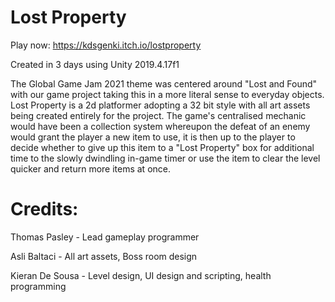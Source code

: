 # Lost Property

Play now: https://kdsgenki.itch.io/lostproperty

Created in 3 days using Unity 2019.4.17f1

The Global Game Jam 2021 theme was centered around "Lost and Found" with our game project taking this in a more literal sense to everyday objects.
Lost Property is a 2d platformer adopting a 32 bit style with all art assets being created entirely for the project. The game's centralised mechanic would have been a collection system whereupon the defeat of an enemy would grant the player a new item to use, it is then up to the player to decide whether to give up this item to a "Lost Property" box for additional time to the slowly dwindling in-game timer or use the item to clear the level quicker and return more items at once.

# Credits:
Thomas Pasley - Lead gameplay programmer

Asli Baltaci - All art assets, Boss room design

Kieran De Sousa - Level design, UI design and scripting, health programming
